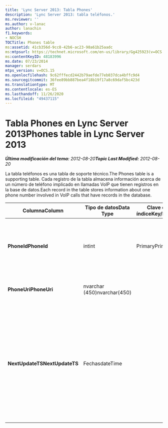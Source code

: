 ```yaml
---
title: 'Lync Server 2013: Tabla Phones'
description: 'Lync Server 2013: tabla teléfonos.'
ms.reviewer: ''
ms.author: v-lanac
author: lanachin
f1.keywords:
- NOCSH
TOCTitle: Phones table
ms:assetid: 41cb356d-9cc8-42b6-ac23-98a61b25aadc
ms:mtpsurl: https://technet.microsoft.com/en-us/library/Gg425923(v=OCS.15)
ms:contentKeyID: 48183996
ms.date: 07/23/2014
manager: serdars
mtps_version: v=OCS.15
ms.openlocfilehash: 9c62fffecd2442b79aefde77eb037dca4bffc9d4
ms.sourcegitcommit: 36fee89bb887bea4f18b19f17a8c69daf5bc423d
ms.translationtype: MT
ms.contentlocale: es-ES
ms.lasthandoff: 11/26/2020
ms.locfileid: "49437115"
---
```

# <a name="phones-table-in-lync-server-2013"></a><span data-ttu-id="74b76-103">Tabla Phones en Lync Server 2013</span><span class="sxs-lookup"><span data-stu-id="74b76-103">Phones table in Lync Server 2013</span></span>

<div data-xmlns="http://www.w3.org/1999/xhtml">

<div class="topic" data-xmlns="http://www.w3.org/1999/xhtml" data-msxsl="urn:schemas-microsoft-com:xslt" data-cs="https://msdn.microsoft.com/">

<div data-asp="https://msdn2.microsoft.com/asp">



</div>

<div id="mainSection">

<div id="mainBody"><span data-ttu-id="74b76-104">

<span> </span></span><span class="sxs-lookup"><span data-stu-id="74b76-104">

<span> </span></span></span>

<span data-ttu-id="74b76-105">_**Última modificación del tema:** 2012-08-20_</span><span class="sxs-lookup"><span data-stu-id="74b76-105">_**Topic Last Modified:** 2012-08-20_</span></span>

<span data-ttu-id="74b76-106">La tabla teléfonos es una tabla de soporte técnico.</span><span class="sxs-lookup"><span data-stu-id="74b76-106">The Phones table is a supporting table.</span></span> <span data-ttu-id="74b76-107">Cada registro de la tabla almacena información acerca de un número de teléfono implicado en llamadas VoIP que tienen registros en la base de datos.</span><span class="sxs-lookup"><span data-stu-id="74b76-107">Each record in the table stores information about one phone number involved in VoIP calls that have records in the database.</span></span>


<table>
<colgroup>
<col style="width: 25%" />
<col style="width: 25%" />
<col style="width: 25%" />
<col style="width: 25%" />
</colgroup>
<thead>
<tr class="header">
<th><span data-ttu-id="74b76-108">Columna</span><span class="sxs-lookup"><span data-stu-id="74b76-108">Column</span></span></th>
<th><span data-ttu-id="74b76-109">Tipo de datos</span><span class="sxs-lookup"><span data-stu-id="74b76-109">Data Type</span></span></th>
<th><span data-ttu-id="74b76-110">Clave o índice</span><span class="sxs-lookup"><span data-stu-id="74b76-110">Key/Index</span></span></th>
<th><span data-ttu-id="74b76-111">Detalles</span><span class="sxs-lookup"><span data-stu-id="74b76-111">Details</span></span></th>
</tr>
</thead>
<tbody>
<tr class="odd">
<td><p><span data-ttu-id="74b76-112"><strong>PhoneId</strong></span><span class="sxs-lookup"><span data-stu-id="74b76-112"><strong>PhoneId</strong></span></span></p></td>
<td><p><span data-ttu-id="74b76-113">int</span><span class="sxs-lookup"><span data-stu-id="74b76-113">int</span></span></p></td>
<td><p><span data-ttu-id="74b76-114">Primary</span><span class="sxs-lookup"><span data-stu-id="74b76-114">Primary</span></span></p></td>
<td><p><span data-ttu-id="74b76-115">Número único que identifica este teléfono.</span><span class="sxs-lookup"><span data-stu-id="74b76-115">Unique number identifying this phone.</span></span></p></td>
</tr>
<tr class="even">
<td><p><span data-ttu-id="74b76-116"><strong>PhoneUri</strong></span><span class="sxs-lookup"><span data-stu-id="74b76-116"><strong>PhoneUri</strong></span></span></p></td>
<td><p><span data-ttu-id="74b76-117">nvarchar (450)</span><span class="sxs-lookup"><span data-stu-id="74b76-117">nvarchar(450)</span></span></p></td>
<td><p> </p></td>
<td><p><span data-ttu-id="74b76-118">Número de teléfono.</span><span class="sxs-lookup"><span data-stu-id="74b76-118">Phone number.</span></span></p></td>
</tr>
<tr class="odd">
<td><p><span data-ttu-id="74b76-119"><strong>NextUpdateTS</strong></span><span class="sxs-lookup"><span data-stu-id="74b76-119"><strong>NextUpdateTS</strong></span></span></p></td>
<td><p><span data-ttu-id="74b76-120">Fechas</span><span class="sxs-lookup"><span data-stu-id="74b76-120">dateTime</span></span></p></td>
<td></td>
<td><p><span data-ttu-id="74b76-121">Marca de tiempo (solo para uso interno).</span><span class="sxs-lookup"><span data-stu-id="74b76-121">Time stamp (for internal use only).</span></span></p>
<p><span data-ttu-id="74b76-122">Este campo se introdujo en Microsoft Lync Server 2013.</span><span class="sxs-lookup"><span data-stu-id="74b76-122">This field was introduced in Microsoft Lync Server 2013.</span></span></p></td>
</tr>
</tbody>
</table><span data-ttu-id="74b76-123">


</div>

<span> </span>

</div>

</div>

</span><span class="sxs-lookup"><span data-stu-id="74b76-123">


</div>

<span> </span>

</div>

</div>

</span></span></div>

